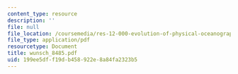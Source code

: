 ```yaml
---
content_type: resource
description: ''
file: null
file_location: /coursemedia/res-12-000-evolution-of-physical-oceanography-spring-2007/199ee5dff19db458922e8a84fa2323b5_wunsch_8485.pdf
file_type: application/pdf
resourcetype: Document
title: wunsch_8485.pdf
uid: 199ee5df-f19d-b458-922e-8a84fa2323b5
---
```

